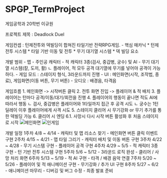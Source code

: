 # SPGP_TermProject

게임공학과 20학번 이규원

프로젝트 제목 : Deadlock Duel

게임컨셉 : 턴제전투와 덱빌딩이 합쳐진 타일기반 전략RPG게임.
    - 핵심 매카닉
        * 턴제 전투 시스템
        * 타일 기반 이동 및 전투
        * 무기 대기열 시스템
        * 덱 빌딩 요소

개발 범위
    - 맵
    - 주인공 캐릭터
    - 적 캐릭터 3종(검사, 중갑병, 궁수) 및 AI
    - 무기 대기열 시스템(칼, 도끼, 활)
        ㄴ 플레이어, 적 모두 공격 대기열에 무기를 넣어야 공격이 가능하다.
    - 게임 모드 : 스테이지 형식, 3라운드까지 진행
    - UI : 메인화면(시작, 조작법, 종료), 게임화면(이동 버튼, 무기 버튼)
    - 오디오 : 배경음, 타격음

게임흐름
    1. 메인화면 -> 시작버튼 클릭
    2. 전투 화면 진입 -> 플레이어 & 적 배치
    3. 플레이어는 턴마다 공격/이동/대기/회전을 진행
    4. 플레이어의 행동이 끝나면 적도 AI에 따라서 행동
        ㄴ 검사, 중갑병은 플레이어와 1타일까지 접근 후 공격 시도
        ㄴ 궁수는 1턴 딜레이 이후 플레이어에게 사격 시도
    5. 스테이지 클리어 시 무기강화 or 무기 추가를 통한 덱빌딩 가능
    6. 클리어 시 엔딩
    6.1. 사망시 다시 시작 버튼 활성화 후 처음 스테이지로 시작
![메인화면](https://github.com/user-attachments/assets/3b1262a2-5e6c-42f3-9c72-b6476afef210)
![인게임](https://github.com/user-attachments/assets/e2fd2a98-fa69-4a7f-9657-ef43e5e06fde)

개발 일정
    1주차   4/8 ~ 4/14
        - 캐릭터 및 맵 리소스 찾기
        - 메인화면 버튼 클릭 이벤트 구현
    2주차	4/15 ~ 4/21
        - 맵 타일 그리기
        - 캐릭터 배치 및 이동 버튼 구현
    3주차	4/22 ~ 4/28
        - 무기 시스템 구현
        - 플레이어 공격 구현
    4주차	4/29 ~ 5/5 
        - 적 캐릭터 3종 구현
        - 턴 기반 전투 시스템 구현
    5주차	5/6 ~ 5/12 
        - 3라운드 로직 완성
        - 클리어 / 사망 처리 화면
    6주차	5/13 ~ 5/19 
        - 적 AI 구현
        - 타격 / 배경 음악 연결
    7주차	5/20 ~ 5/26 
        - 플레이어 및 적 애니메이션 구현
        - 무기강화 / 추가 UI 구현
    8주차	5/27 ~ 6/2  
        - 애니메이션 마무리
        - 디버깅 및 버그 수정
        - 최종 발표 준비
